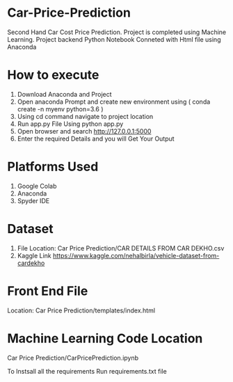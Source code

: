 # Car-Price-Prediction
Second Hand Car Cost Price Prediction. Project is completed using Machine Learning. Project backend Python Notebook Conneted with Html file using Anaconda

# How to execute 
1) Download Anaconda and Project 
2) Open anaconda Prompt and create new environment using ( conda create -n myenv python=3.6 )
3) Using cd command navigate to project location
4) Run app.py File Using python app.py
5) Open browser and search http://127.0.0.1:5000
6) Enter the required Details and you will Get Your Output

# Platforms Used
1) Google Colab
2) Anaconda
3) Spyder IDE

# Dataset 
1) File Location: Car Price Prediction/CAR DETAILS FROM CAR DEKHO.csv 
2) Kaggle Link https://www.kaggle.com/nehalbirla/vehicle-dataset-from-cardekho

# Front End File 
Location: Car Price Prediction/templates/index.html 

# Machine Learning Code Location
Car Price Prediction/CarPricePrediction.ipynb

To Instsall all the requirements Run requirements.txt file 
